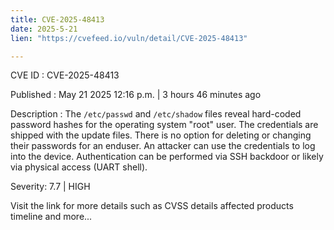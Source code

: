 ```yaml
---
title: CVE-2025-48413
date: 2025-5-21
lien: "https://cvefeed.io/vuln/detail/CVE-2025-48413"

---
```


CVE ID : CVE-2025-48413

Published :  May 21
2025
12:16 p.m. | 3 hours
46 minutes ago

Description : The `/etc/passwd` and `/etc/shadow` files reveal hard-coded password hashes for the operating system "root" user. The credentials are shipped with the update files. There is no option for deleting or changing their passwords for an enduser. An attacker can use the credentials to log into the device. Authentication can be performed via SSH backdoor or likely via physical access (UART shell).

Severity: 7.7 | HIGH

Visit the link for more details
such as CVSS details
affected products
timeline
and more...
